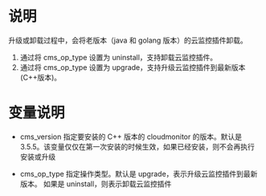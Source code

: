 # 说明

升级或卸载过程中，会将老版本（java 和 golang 版本）的云监控插件卸载。

1. 通过将 cms_op_type 设置为 uninstall，支持卸载云监控插件。
2. 通过将 cms_op_type 设置为 upgrade，支持升级云监控插件到最新版本(C++版本)。

# 变量说明

- cms_version
  指定要安装的 C++ 版本的 cloudmonitor 的版本。默认是 3.5.5。该变量仅仅在第一次安装的时候生效，如果已经安装，则不会再执行安装或升级

- cms_op_type
  指定操作类型。默认是 upgrade，表示升级云监控插件到最新版本。
  如果是 uninstall，则表示卸载云监控插件
